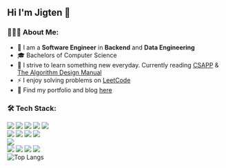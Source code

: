 
## Hi I'm Jigten 👋
### 🧑🏻‍💻 About Me:
- :telescope: I am a **Software Engineer** in **Backend** and **Data Engineering**
-  🎓 Bachelors of Computer Science
- :seedling: I strive to learn something new everyday. Currently reading [CSAPP](http://csapp.cs.cmu.edu/3e/home.html) & [The Algorithm Design Manual](https://www.algorist.com/)
- :zap: I enjoy solving problems on [LeetCode](https://leetcode.com/jigt4n/)
- 📝 Find my portfolio and blog [here](https://jigten.netlify.app/)
### :hammer_and_wrench: Tech Stack:
![](https://img.shields.io/badge/TypeScript-informational?style=flat&logo=typescript&logoColor=white&color=blue)
![](https://img.shields.io/badge/JavaScript-informational?style=flat&logo=javascript&logoColor=white&color=blue)
![](https://img.shields.io/badge/Python-informational?style=flat&logo=python&logoColor=white&color=blue)
![](https://img.shields.io/badge/C-informational?style=flat&logo=c&logoColor=white&color=blue)
![](https://img.shields.io/badge/scala-informational?style=flat&logo=scala&logoColor=white&color=blue)
<br>
![](https://img.shields.io/badge/NodeJS-informational?style=flat&logo=nodedotjs&logoColor=white&color=blue)
![](https://img.shields.io/badge/React-informational?style=flat&logo=react&logoColor=white&color=blue)
![](https://img.shields.io/badge/Django-informational?style=flat&logo=django&logoColor=white&color=blue)
![](https://img.shields.io/badge/NextJS-informational?style=flat&logo=nextdotjs&logoColor=white&color=blue)
<br>
![](https://img.shields.io/badge/AWS-informational?style=flat&logo=amazonaws&logoColor=white&color=blue)
<br>
![](https://img.shields.io/badge/PSQL-informational?style=flat&logo=postgresql&logoColor=white&color=blue)
![](https://img.shields.io/badge/Serverless-informational?style=flat&logo=serverless&logoColor=white&color=blue)
![](https://img.shields.io/badge/Docker-informational?style=flat&logo=docker&logoColor=white&color=blue)
![](https://img.shields.io/badge/Webpack-informational?style=flat&logo=webpack&logoColor=white&color=blue)
<br>
![Top Langs](https://github-readme-stats.vercel.app/api/top-langs/?username=jigten&exclude_repo=Discovering-Disease-Outbreaks-from-News,exercism-solutions&layout=compact&theme=cobalt2&hide=html&langs_count=6)

